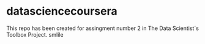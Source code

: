 # datasciencecoursera
This repo has been created for assingment number 2 in The Data Scientist´s Toolbox Project. smlile
